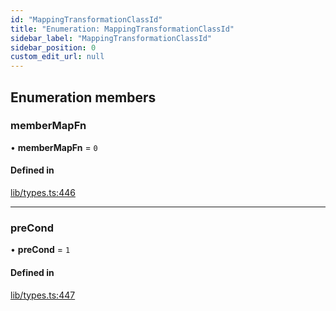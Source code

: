 ```yaml
---
id: "MappingTransformationClassId"
title: "Enumeration: MappingTransformationClassId"
sidebar_label: "MappingTransformationClassId"
sidebar_position: 0
custom_edit_url: null
---
```


## Enumeration members

### memberMapFn

• **memberMapFn** = `0`

#### Defined in

[lib/types.ts:446](https://github.com/ttshivers/mapper/blob/efc4cb9d/packages/core/src/lib/types.ts#L446)

___

### preCond

• **preCond** = `1`

#### Defined in

[lib/types.ts:447](https://github.com/ttshivers/mapper/blob/efc4cb9d/packages/core/src/lib/types.ts#L447)
